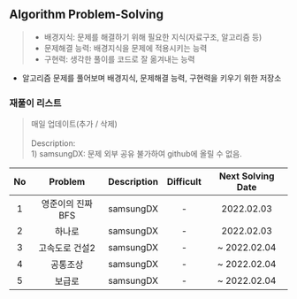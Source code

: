 ## Algorithm Problem-Solving
>- 배경지식: 문제를 해결하기 위해 필요한 지식(자료구조, 알고리즘 등)
>- 문제해결 능력: 배경지식을 문제에 적용시키는 능력
>- 구현력: 생각한 풀이를 코드로 잘 옮겨내는 능력

- 알고리즘 문제를 풀어보며 배경지식, 문제해결 능력, 구현력을 키우기 위한 저장소

### 재풀이 리스트
>매일 업데이트(추가 / 삭제)
><br>
><br>Description: 
> <br>1) samsungDX: 문제 외부 공유 불가하여 github에 올릴 수 없음.

| No | Problem | Description | Difficult | Next Solving Date |
|:------:|:---------:|:---------:|:-----------:|:-----------:|
| 1 | 영준이의 진짜 BFS | samsungDX | - | 2022.02.03 |
| 2 | 하나로 | samsungDX | - | 2022.02.03 |
| 3 | 고속도로 건설2 | samsungDX | - | ~ 2022.02.04 |
| 4 | 공통조상 | samsungDX | - | ~ 2022.02.04 |
| 5 | 보급로 | samsungDX | - | ~ 2022.02.04 |
